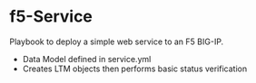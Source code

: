 # f5-Service
Playbook to deploy a simple web service to an F5 BIG-IP.
- Data Model defined in service.yml
- Creates LTM objects then performs basic status verification
